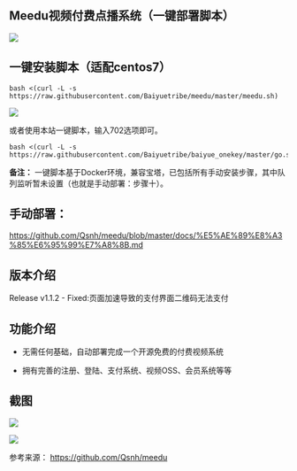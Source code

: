## Meedu视频付费点播系统（一键部署脚本）

![](https://ww1.sinaimg.cn/large/007i4MEmgy1g1xhs2jzsqj30je04w0sw.jpg)
## 一键安装脚本（适配centos7）

```
bash <(curl -L -s https://raw.githubusercontent.com/Baiyuetribe/meedu/master/meedu.sh)
```

![](https://ww1.sinaimg.cn/large/007i4MEmgy1g21cyyxpvgj32gs2gsh7e.jpg)

或者使用本站一键脚本，输入702选项即可。
```
bash <(curl -L -s https://raw.githubusercontent.com/Baiyuetribe/baiyue_onekey/master/go.sh)
```

**备注：** 一键脚本基于Docker环境，兼容宝塔，已包括所有手动安装步骤，其中队列监听暂未设置（也就是手动部署：步骤十）。

## 手动部署：

https://github.com/Qsnh/meedu/blob/master/docs/%E5%AE%89%E8%A3%85%E6%95%99%E7%A8%8B.md

## 版本介绍

Release v1.1.2 - Fixed:页面加速导致的支付界面二维码无法支付

## 功能介绍

- 无需任何基础，自动部署完成一个开源免费的付费视频系统

- 拥有完善的注册、登陆、支付系统、视频OSS、会员系统等等

## 截图

![](https://img.baiyue.one/upload/2019/07/5d3da4ab1e6f5.png)

![](https://img.baiyue.one/upload/2019/07/5d3da4b59a3ba.png)

参考来源：
https://github.com/Qsnh/meedu
